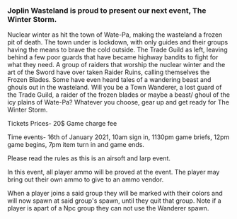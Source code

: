 ### Joplin Wasteland is proud to present our next event, The Winter Storm.

Nuclear winter as hit the town of Wate-Pa, making the wasteland a frozen pit of death. The town under is lockdown, with only guides and their groups having the means to brave the cold outside. The Trade Guild as left, leaving behind a few poor guards that have became highway bandits to fight for what they need. A group of raiders that worship the nuclear winter and the art of the Sword have over taken Raider Ruins, calling themselves the Frozen Blades. Some have even heard tales of a wandering beast and ghouls out in the wasteland. Will you be a Town Wanderer, a lost guard of the Trade Guild, a raider of the frozen blades or maybe a beast/ ghoul of the icy plains of Wate-Pa? Whatever you choose, gear up and get ready for The Winter Storm.

Tickets Prices- 20$ Game charge fee

Time events- 16th of January 2021, 10am sign in, 1130pm game briefs, 12pm game begins, 7pm item turn in and game ends.

Please read the rules as this is an airsoft and larp event.

In this event, all player ammo will be proved at the event. The player may bring out their own ammo to give to an ammo vendor.

When a player joins a said group they will be marked with their colors and will now spawn at said group's spawn, until they quit that group. Note if a player is apart of a Npc group they can not use the Wanderer spawn.
